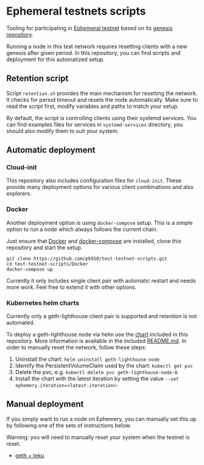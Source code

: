# Ephemeral testnets scripts

Tooling for participating in [Ephemeral testnet](https://github.com/ephemery-testnet/ephemery-resources) based on its [genesis repository](https://github.com/ephemery-testnet/ephemery-genesis). 

Running a node in this test network requires resetting clients with a new genesis after given period. In this repository, you can find scripts and deployment for this automatized setup. 

## Retention script

Script `retention.sh` provides the main mechanism for resetting the network. It checks for period timeout and resets the node automatically. Make sure to read the script first, modify variables and paths to match your setup. 

By default, the script is controlling clients using their systemd services. You can find examples files for services in `systemd-services` directory, you should also modify them to suit your system.

## Automatic deployment 

### Cloud-init

This repository also includes configuration files for `cloud-init`. These provide many deployment options for various client combinations and also explorers. 

### Docker

Another deployment option is using `docker-compose` setup. This is a simple option to run a node which always follows the current chain. 

Just ensure that [Docker](https://docs.docker.com/engine/install/) and [docker-compose](https://docs.docker.com/compose/install/linux/) are installed, clone this repository and start the setup. 

```
git clone https://github.com/pk910/test-testnet-scripts.git
cd test-testnet-scripts/Docker
docker-compose up
```
Currently it only includes single client pair with automatic restart and needs more work. Feel free to extend it with other options. 

### Kubernetes helm charts

Currently only a geth-lighthouse client pair is supported and retention is not automated.

To deploy a geth-lighthouse node via helm use the [chart](./charts/geth-lighthouse/) included in this repository. More information is available in the included [README.md](./charts/geth-lighthouse/README.md). In order to manually reset the network, follow these steps:

1. Uninstall the chart: `helm uninstall geth-lighthouse-node` 
2. Identify the PersistentVolumeClaim used by the chart: `kubectl get pvc`
3. Delete the pvc, e.g. `kubectl delete pvc geth-lighthouse-node-0`.
4. Install the chart with the latest iteration by setting the value `--set ephemery.iteration=<latest-iteration>`: 


## Manual deployment

If you simply want to run a node on Ephemery, you can manually set this up by following one of the sets of instructions below.

Warning: you will need to manually reset your system when the testnet is reset.

- [geth + teku](./manual/setup-geku.md)